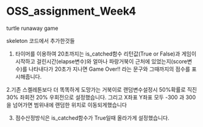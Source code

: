 # OSS_assignment_Week4
turtle runaway game

skeleton 코드에서 추가한것들

1. 타이머를 이용하여 20초까지는 is_catched함수 리턴값(True or False)과
 게임이시작하고 걸린시간(elapse변수)와 얼마나 파랑거북이 근처에 있었는지(score변수)를 나타내다가
20초가 지나면 Game Over!! 라는 문구와 그때까지의 점수를 표시해줍니다.

2.기존 스켈레톤보다 더 똑똑하게 도망가는 거북이로 랜덤변수설정시 50%확률로 직진 30% 좌회전 20% 우회전으로
 설정했습니다. 그리고 X좌표 Y좌표 모두 -300 과 300 을 넘어가면 범위내에 랜덤한 위치로 이동되게했습니다 

3. 점수산정방식은 is_catched함수가 True일때 올라가게 설정했습니다.
